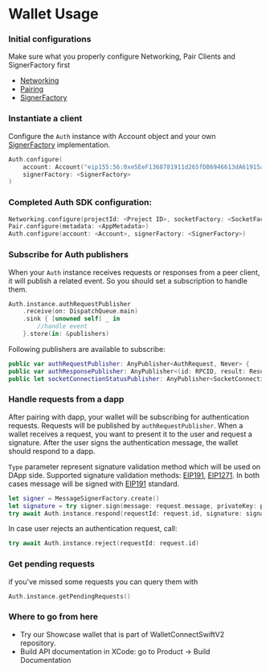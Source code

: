 # Wallet Usage

### Initial configurations

Make sure what you properly configure Networking, Pair Clients and SignerFactory first
- [Networking](../core/networking-configuration.md)
- [Pairing](../core/pairing-usage.md)
- [SignerFactory](./signer-configuration.md)

### Instantiate a client

Configure the `Auth` instance with Account object and your own [SignerFactory](./signer-configuration.md) implementation.

```swift
Auth.configure(
    account: Account("eip155:56:0xe5EeF1368781911d265fDB6946613dA61915a501")!,
    signerFactory: <SignerFactory>
)
```

### Completed Auth SDK configuration:

``` swift
Networking.configure(projectId: <Project ID>, socketFactory: <SocketFactory>)
Pair.configure(metadata: <AppMetadata>)
Auth.configure(account: <Account>, signerFactory: <SignerFactory>)
```

### Subscribe for Auth publishers
When your `Auth` instance receives requests or responses from a peer client, it will publish a related event. So you should set a subscription to handle them.

```swift
Auth.instance.authRequestPublisher
    .receive(on: DispatchQueue.main)
    .sink { [unowned self] _ in
        //handle event
    }.store(in: &publishers)
```
Following publishers are available to subscribe:

```swift
public var authRequestPublisher: AnyPublisher<AuthRequest, Never> {
public var authResponsePublisher: AnyPublisher<(id: RPCID, result: Result<Cacao, AuthError>), Never> {
public let socketConnectionStatusPublisher: AnyPublisher<SocketConnectionStatus, Never>

```

### Handle requests from a dapp

After pairing with dapp, your wallet will be subscribing for authentication requests. Requests will be published by `authRequestPublisher`. When a wallet receives a request, you want to present it to the user and request a signature. After the user signs the authentication message, the wallet should respond to a dapp.

`Type` parameter represent signature validation method which will be used on DApp side. Supported signature validation methods: [EIP191](https://eips.ethereum.org/EIPS/eip-191), [EIP1271](https://eips.ethereum.org/EIPS/eip-1271). In both cases message will be signed with [EIP191](https://eips.ethereum.org/EIPS/eip-191) standard.

```swift
let signer = MessageSignerFactory.create()
let signature = try signer.sign(message: request.message, privateKey: privateKey, type: .eip191)
try await Auth.instance.respond(requestId: request.id, signature: signature)
```

In case user rejects an authentication request, call:
```swift
try await Auth.instance.reject(requestId: request.id)
```

### Get pending requests

if you've missed some requests you can query them with
```swift 
Auth.instance.getPendingRequests()
```


### Where to go from here
- Try our Showcase wallet that is part of WalletConnectSwiftV2 repository.
- Build API documentation in XCode: go to Product -> Build Documentation

